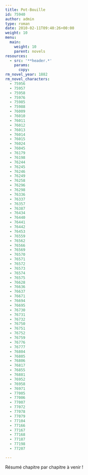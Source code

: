 ```yaml
---
title: Pot-Bouille
id: 75940
author: admin
type: roman
date: 2010-02-11T09:40:26+00:00
weight: 10
menu:
  main:
    weight: 10
    parent: novels
resources:
  - src: '**header.*'
    params:
      copy:
rm_novel_year: 1882
rm_novel_characters:
  - 75956
  - 75957
  - 75958
  - 75976
  - 75985
  - 75988
  - 76009
  - 76010
  - 76011
  - 76012
  - 76013
  - 76014
  - 76015
  - 76024
  - 76045
  - 76179
  - 76198
  - 76244
  - 76245
  - 76246
  - 76249
  - 76258
  - 76296
  - 76298
  - 76336
  - 76337
  - 76357
  - 76387
  - 76434
  - 76440
  - 76441
  - 76442
  - 76453
  - 76559
  - 76562
  - 76566
  - 76569
  - 76570
  - 76571
  - 76572
  - 76573
  - 76574
  - 76575
  - 76628
  - 76636
  - 76637
  - 76671
  - 76694
  - 76695
  - 76730
  - 76731
  - 76732
  - 76750
  - 76751
  - 76752
  - 76759
  - 76776
  - 76777
  - 76804
  - 76805
  - 76806
  - 76817
  - 76855
  - 76881
  - 76952
  - 76958
  - 76971
  - 77005
  - 77006
  - 77007
  - 77072
  - 77078
  - 77079
  - 77104
  - 77166
  - 77167
  - 77168
  - 77187
  - 77198
  - 77207

---
```

Résumé chapitre par chapitre à venir !